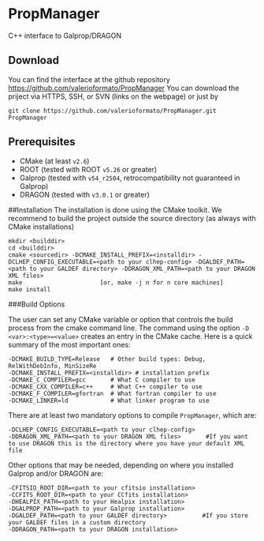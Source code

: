 # PropManager
C++ interface to Galprop/DRAGON

## Download
You can find the interface at the github repository https://github.com/valerioformato/PropManager
You can download the priject via HTTPS, SSH, or SVN (links on the webpage) or just by

```
git clone https://github.com/valerioformato/PropManager.git PropManager
```

## Prerequisites
 - CMake (at least `v2.6`)
 - ROOT (tested with ROOT `v5.26` or greater)
 - Galprop (tested with `v54_r2504`, retrocompatibility not guaranteed in Galprop)
 - DRAGON  (tested with `v3.0.1` or greater)

##Installation
The installation is done using the CMake toolkit. We recommend to build the project outside the source directory (as always with CMake installations)

```
mkdir <builddir>
cd <builddir>
cmake <sourcedir> -DCMAKE_INSTALL_PREFIX=<installdir> -DCLHEP_CONFIG_EXECUTABLE=<path to your clhep-config> -DGALDEF_PATH=<path to your GALDEF directory> -DDRAGON_XML_PATH=<path to your DRAGON XML files>
make                      [or, make -j n for n core machines]
make install
```

###Build Options

The user can set any CMake variable or option that controls the build process from the cmake command line. The command using the option `-D <var>:<type>=<value>` creates an entry in the CMake cache. Here is a quick summary of the most important ones:

```
-DCMAKE_BUILD_TYPE=Release   # Other build types: Debug, RelWithDebInfo, MinSizeRe
-DCMAKE_INSTALL_PREFIX=<installdir> # installation prefix
-DCMAKE_C_COMPILER=gcc       # What C compiler to use
-DCMAKE_CXX_COMPILER=c++     # What C++ compiler to use
-DCMAKE_F_COMPILER=gfortran  # What fortran compiler to use
-DCMAKE_LINKER=ld            # What linker program to use
```

There are at least two mandatory options to compile `PropManager`, which are:
```
-DCLHEP_CONFIG_EXECUTABLE=<path to your clhep-config> 
-DDRAGON_XML_PATH=<path to your DRAGON XML files>       #If you want to use DRAGON this is the directory where you have your default XML file
```

Other options that may be needed, depending on where you installed Galprop and/or DRAGON are:
```
-CFITSIO_ROOT_DIR=<path to your cfitsio installation> 
-CCFITS_ROOT_DIR=<path to your CCfits installation> 
-DHEALPIX_PATH=<path to your Healpix installation> 
-DGALPROP_PATH=<path to your Galprop installation> 
-DGALDEF_PATH=<path to your GALDEF directory>          #If you store your GALDEF files in a custom directory
-DDRAGON_PATH=<path to your DRAGON installation>   
```